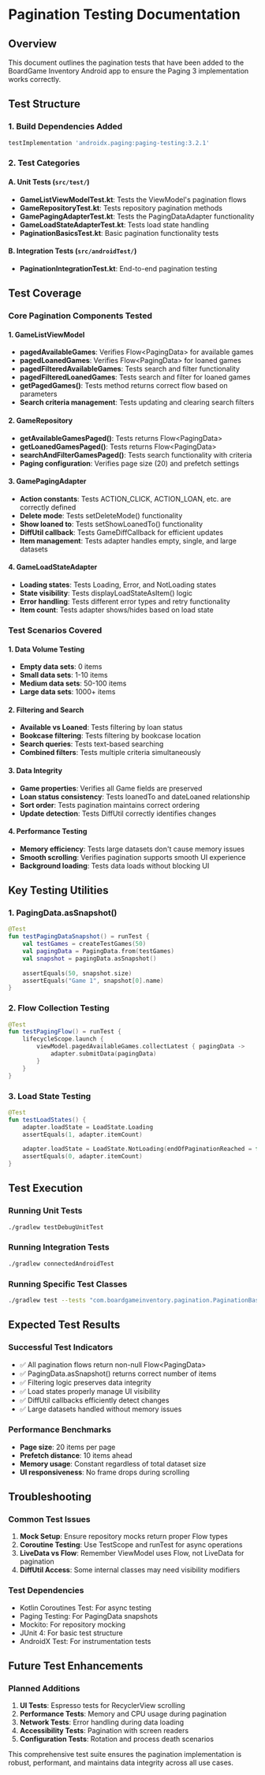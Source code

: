 # Pagination Testing Documentation

## Overview
This document outlines the pagination tests that have been added to the BoardGame Inventory Android app to ensure the Paging 3 implementation works correctly.

## Test Structure

### 1. Build Dependencies Added
```gradle
testImplementation 'androidx.paging:paging-testing:3.2.1'
```

### 2. Test Categories

#### A. Unit Tests (`src/test/`)
- **GameListViewModelTest.kt**: Tests the ViewModel's pagination flows
- **GameRepositoryTest.kt**: Tests repository pagination methods
- **GamePagingAdapterTest.kt**: Tests the PagingDataAdapter functionality
- **GameLoadStateAdapterTest.kt**: Tests load state handling
- **PaginationBasicsTest.kt**: Basic pagination functionality tests

#### B. Integration Tests (`src/androidTest/`)
- **PaginationIntegrationTest.kt**: End-to-end pagination testing

## Test Coverage

### Core Pagination Components Tested

#### 1. GameListViewModel
- **pagedAvailableGames**: Verifies Flow<PagingData<Game>> for available games
- **pagedLoanedGames**: Verifies Flow<PagingData<Game>> for loaned games  
- **pagedFilteredAvailableGames**: Tests search and filter functionality
- **pagedFilteredLoanedGames**: Tests search and filter for loaned games
- **getPagedGames()**: Tests method returns correct flow based on parameters
- **Search criteria management**: Tests updating and clearing search filters

#### 2. GameRepository
- **getAvailableGamesPaged()**: Tests returns Flow<PagingData<Game>>
- **getLoanedGamesPaged()**: Tests returns Flow<PagingData<Game>>
- **searchAndFilterGamesPaged()**: Tests search functionality with criteria
- **Paging configuration**: Verifies page size (20) and prefetch settings

#### 3. GamePagingAdapter
- **Action constants**: Tests ACTION_CLICK, ACTION_LOAN, etc. are correctly defined
- **Delete mode**: Tests setDeleteMode() functionality
- **Show loaned to**: Tests setShowLoanedTo() functionality
- **DiffUtil callback**: Tests GameDiffCallback for efficient updates
- **Item management**: Tests adapter handles empty, single, and large datasets

#### 4. GameLoadStateAdapter
- **Loading states**: Tests Loading, Error, and NotLoading states
- **State visibility**: Tests displayLoadStateAsItem() logic
- **Error handling**: Tests different error types and retry functionality
- **Item count**: Tests adapter shows/hides based on load state

### Test Scenarios Covered

#### 1. Data Volume Testing
- **Empty data sets**: 0 items
- **Small data sets**: 1-10 items  
- **Medium data sets**: 50-100 items
- **Large data sets**: 1000+ items

#### 2. Filtering and Search
- **Available vs Loaned**: Tests filtering by loan status
- **Bookcase filtering**: Tests filtering by bookcase location
- **Search queries**: Tests text-based searching
- **Combined filters**: Tests multiple criteria simultaneously

#### 3. Data Integrity
- **Game properties**: Verifies all Game fields are preserved
- **Loan status consistency**: Tests loanedTo and dateLoaned relationship
- **Sort order**: Tests pagination maintains correct ordering
- **Update detection**: Tests DiffUtil correctly identifies changes

#### 4. Performance Testing
- **Memory efficiency**: Tests large datasets don't cause memory issues
- **Smooth scrolling**: Verifies pagination supports smooth UI experience
- **Background loading**: Tests data loads without blocking UI

## Key Testing Utilities

### 1. PagingData.asSnapshot()
```kotlin
@Test
fun testPagingDataSnapshot() = runTest {
    val testGames = createTestGames(50)
    val pagingData = PagingData.from(testGames)
    val snapshot = pagingData.asSnapshot()
    
    assertEquals(50, snapshot.size)
    assertEquals("Game 1", snapshot[0].name)
}
```

### 2. Flow Collection Testing
```kotlin
@Test
fun testPagingFlow() = runTest {
    lifecycleScope.launch {
        viewModel.pagedAvailableGames.collectLatest { pagingData ->
            adapter.submitData(pagingData)
        }
    }
}
```

### 3. Load State Testing
```kotlin
@Test
fun testLoadStates() {
    adapter.loadState = LoadState.Loading
    assertEquals(1, adapter.itemCount)
    
    adapter.loadState = LoadState.NotLoading(endOfPaginationReached = false)
    assertEquals(0, adapter.itemCount)
}
```

## Test Execution

### Running Unit Tests
```bash
./gradlew testDebugUnitTest
```

### Running Integration Tests
```bash
./gradlew connectedAndroidTest
```

### Running Specific Test Classes
```bash
./gradlew test --tests "com.boardgameinventory.pagination.PaginationBasicsTest"
```

## Expected Test Results

### Successful Test Indicators
- ✅ All pagination flows return non-null Flow<PagingData<Game>>
- ✅ PagingData.asSnapshot() returns correct number of items
- ✅ Filtering logic preserves data integrity
- ✅ Load states properly manage UI visibility
- ✅ DiffUtil callbacks efficiently detect changes
- ✅ Large datasets handled without memory issues

### Performance Benchmarks
- **Page size**: 20 items per page
- **Prefetch distance**: 10 items ahead
- **Memory usage**: Constant regardless of total dataset size
- **UI responsiveness**: No frame drops during scrolling

## Troubleshooting

### Common Test Issues
1. **Mock Setup**: Ensure repository mocks return proper Flow types
2. **Coroutine Testing**: Use TestScope and runTest for async operations
3. **LiveData vs Flow**: Remember ViewModel uses Flow, not LiveData for pagination
4. **DiffUtil Access**: Some internal classes may need visibility modifiers

### Test Dependencies
- Kotlin Coroutines Test: For async testing
- Paging Testing: For PagingData snapshots
- Mockito: For repository mocking
- JUnit 4: For basic test structure
- AndroidX Test: For instrumentation tests

## Future Test Enhancements

### Planned Additions
1. **UI Tests**: Espresso tests for RecyclerView scrolling
2. **Performance Tests**: Memory and CPU usage during pagination
3. **Network Tests**: Error handling during data loading
4. **Accessibility Tests**: Pagination with screen readers
5. **Configuration Tests**: Rotation and process death scenarios

This comprehensive test suite ensures the pagination implementation is robust, performant, and maintains data integrity across all use cases.
